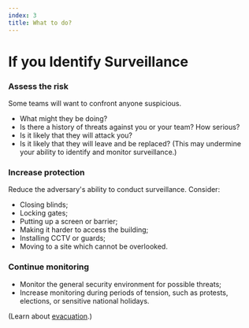 ```yaml
---
index: 3
title: What to do?
---
```

# If you Identify Surveillance

### Assess the risk

Some teams will want to confront anyone suspicious.  

*	What might they be doing? 
*	Is there a history of threats against you or your team? How serious? 
*	Is it likely that they will attack you?
*	Is it likely that they will leave and be replaced? (This may undermine your ability to identify and monitor surveillance.)

### Increase protection

Reduce the adversary's ability to conduct surveillance. 
Consider: 

*	Closing blinds;
*	Locking gates;
*	Putting up a screen or barrier;
*	Making it harder to access the building;
*	Installing CCTV or guards;
*	Moving to a site which cannot be overlooked.

### Continue monitoring

*	Monitor the general security environment for possible threats;
*	Increase monitoring during periods of tension, such as protests, elections, or sensitive national holidays.

(Learn about [evacuation](umbrella://incident-response/evacuation).)
